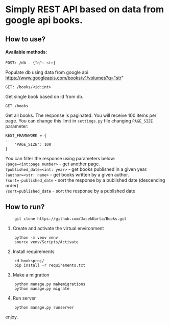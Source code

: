 # Simply REST API based on data from google api books.

## How to use?
#### Available methods:

```
POST: /db - {"q": str} 
```
Populate db using data from google api
https://www.googleapis.com/books/v1/volumes?q="str"

```
GET: /books/<id:int>
```
Get single book based on id from db.

```
GET /books 
```
Get all books. The response is paginated. You will receive 100 items per page.
You can change this limit in `settings.py` file changing `PAGE_SIZE` parameter:
```
REST_FRAMEWORK = {
...
    'PAGE_SIZE': 100
}
```
You can filter the response using parameters below:<br>
`?page=<int:page number>` - get another page.<br>
`?published_date=<int: year>` - get books published in a given year.<br>
`?author=<str: name>` - get books written by a given author. <br>
`?sort=-published_date` - sort the response by a published date (descending order)<br>
`?sort=published_date` - sort the response by a published date <br>

## How to run?

```
    git clone https://github.com/JacekKorta/Books.git
```

1. Create and activate the virtual environment
```
    python -m venv venv
    source venv/Scripts/Activate
```

2. Install requirements
```
    cd booksproj/
    pip install -r requirements.txt
```
3. Make a migration
```
    python manage.py makemigrations
    python manage.py migrate
```
4. Run server
```
    python manage.py runserver
```
enjoy.